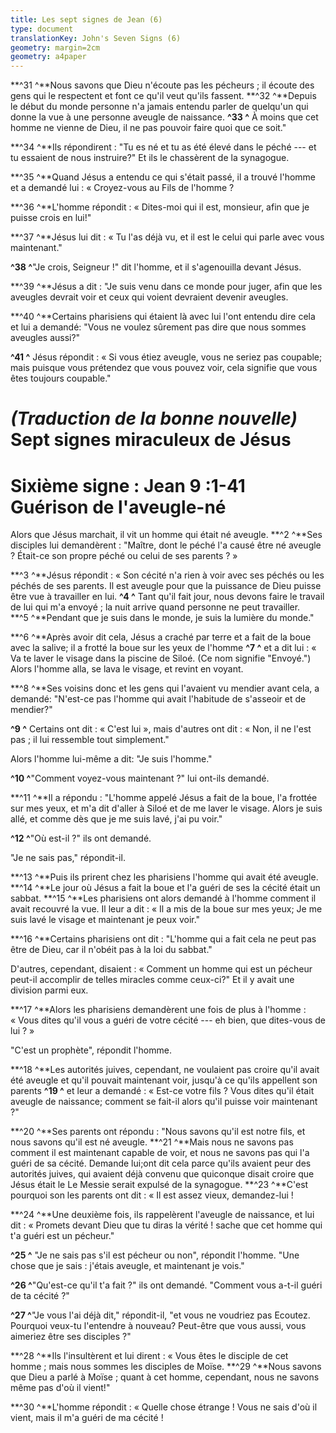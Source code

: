 ```yaml
---
title: Les sept signes de Jean (6)
type: document
translationKey: John's Seven Signs (6)
geometry: margin=2cm
geometry: a4paper
---
```


**^31 ^**Nous savons que Dieu n'écoute pas les pécheurs ; il écoute
des gens qui le respectent et font ce qu'il veut qu'ils fassent. **^32 ^**Depuis
le début du monde personne n'a jamais entendu parler de quelqu'un qui donne la vue
à une personne aveugle de naissance. **^33 ^** À moins que cet homme ne vienne de Dieu, il
ne pas pouvoir faire quoi que ce soit."

**^34 ^**Ils répondirent : "Tu es né et tu as été élevé dans le péché --- et tu
essaient de nous instruire?" Et ils le chassèrent de la synagogue.

**^35 ^**Quand Jésus a entendu ce qui s'était passé, il a trouvé l'homme et a demandé
lui : « Croyez-vous au Fils de l'homme ?

**^36 ^**L'homme répondit : « Dites-moi qui il est, monsieur, afin que je puisse
crois en lui!"

**^37 ^**Jésus lui dit : « Tu l'as déjà vu, et il est le
celui qui parle avec vous maintenant."

**^38 ^**"Je crois, Seigneur !" dit l'homme, et il s'agenouilla devant Jésus.

**^39 ^**Jésus a dit : "Je suis venu dans ce monde pour juger, afin que les aveugles
devrait voir et ceux qui voient devraient devenir aveugles.

**^40 ^**Certains pharisiens qui étaient là avec lui l'ont entendu dire cela et
lui a demandé: "Vous ne voulez sûrement pas dire que nous sommes aveugles aussi?"

**^41 ^** Jésus répondit : « Si vous étiez aveugle, vous ne seriez pas
coupable; mais puisque vous prétendez que vous pouvez voir, cela signifie que vous êtes
toujours coupable."

#

# *(Traduction de la bonne nouvelle)* Sept signes miraculeux de Jésus

# Sixième signe : Jean 9 :1-41 Guérison de l'aveugle-né

Alors que Jésus marchait, il vit un homme qui était né
aveugle. **^2 ^**Ses disciples lui demandèrent : "Maître, dont le péché l'a causé
être né aveugle ? Était-ce son propre péché ou celui de ses parents ? »

**^3 ^**Jésus répondit : « Son cécité n'a rien à voir avec ses péchés
ou les péchés de ses parents. Il est aveugle pour que la puissance de Dieu puisse être vue à
travailler en lui. **^4 ^** Tant qu'il fait jour, nous devons faire le travail de lui
qui m'a envoyé ; la nuit arrive quand personne ne peut travailler. **^5 ^**Pendant que je suis dans
le monde, je suis la lumière du monde."

**^6 ^**Après avoir dit cela, Jésus a craché par terre et a fait de la boue
avec la salive; il a frotté la boue sur les yeux de l'homme **^7 ^** et a dit
lui : « Va te laver le visage dans la piscine de Siloé. (Ce nom signifie
"Envoyé.") Alors l'homme alla, se lava le visage, et revint en voyant.

**^8 ^**Ses voisins donc et les gens qui l'avaient vu mendier
avant cela, a demandé: "N'est-ce pas l'homme qui avait l'habitude de s'asseoir et de mendier?"

**^9 ^** Certains ont dit : « C'est lui », mais d'autres ont dit : « Non, il ne l'est pas ; il
lui ressemble tout simplement."

Alors l'homme lui-même a dit: "Je suis l'homme."

**^10 ^**"Comment voyez-vous maintenant ?" lui ont-ils demandé.

**^11 ^**Il a répondu : "L'homme appelé Jésus a fait de la boue, l'a frottée sur
mes yeux, et m'a dit d'aller à Siloé et de me laver le visage. Alors je suis allé, et comme
dès que je me suis lavé, j'ai pu voir."

**^12 ^**"Où est-il ?" ils ont demandé.

"Je ne sais pas," répondit-il.

**^13 ^**Puis ils prirent chez les pharisiens l'homme qui avait été
aveugle. **^14 ^**Le jour où Jésus a fait la boue et l'a guéri de ses
la cécité était un sabbat. **^15 ^**Les pharisiens ont alors demandé à l'homme
comment il avait recouvré la vue. Il leur a dit : « Il a mis de la boue sur
mes yeux; Je me suis lavé le visage et maintenant je peux voir."

**^16 ^**Certains pharisiens ont dit : "L'homme qui a fait cela ne peut pas être
de Dieu, car il n'obéit pas à la loi du sabbat."

D'autres, cependant, disaient : « Comment un homme qui est un pécheur peut-il accomplir de telles
miracles comme ceux-ci?" Et il y avait une division parmi eux.

**^17 ^**Alors les pharisiens demandèrent une fois de plus à l'homme : « Vous dites qu'il vous a guéri
de votre cécité --- eh bien, que dites-vous de lui ? »

"C'est un prophète", répondit l'homme.

**^18 ^**Les autorités juives, cependant, ne voulaient pas croire
qu'il avait été aveugle et qu'il pouvait maintenant voir, jusqu'à ce qu'ils appellent son
parents **^19 ^** et leur a demandé : « Est-ce votre fils ? Vous dites qu'il était
aveugle de naissance; comment se fait-il alors qu'il puisse voir maintenant ?"

**^20 ^**Ses parents ont répondu : "Nous savons qu'il est notre fils, et nous savons
qu'il est né aveugle. **^21 ^**Mais nous ne savons pas comment il est
maintenant capable de voir, et nous ne savons pas qui l'a guéri de sa cécité. Demande lui;ont dit cela parce qu'ils avaient peur des autorités juives, qui avaient
déjà convenu que quiconque disait croire que Jésus était le
Le Messie serait expulsé de la synagogue. **^23 ^**C'est pourquoi son
les parents ont dit : « Il est assez vieux, demandez-lui !

**^24 ^**Une deuxième fois, ils rappelèrent l'aveugle de naissance,
et lui dit : « Promets devant Dieu que tu diras la vérité !
sache que cet homme qui t'a guéri est un pécheur."

**^25 ^** "Je ne sais pas s'il est pécheur ou non", répondit l'homme. "Une
chose que je sais : j'étais aveugle, et maintenant je vois."

**^26 ^**"Qu'est-ce qu'il t'a fait ?" ils ont demandé. "Comment vous a-t-il guéri de
ta cécité ?"

**^27 ^**"Je vous l'ai déjà dit," répondit-il, "et vous ne voudriez pas
Ecoutez. Pourquoi veux-tu l'entendre à nouveau? Peut-être que vous aussi, vous aimeriez
être ses disciples ?"

**^28 ^**Ils l'insultèrent et lui dirent : « Vous êtes le disciple de cet homme ;
mais nous sommes les disciples de Moïse. **^29 ^**Nous savons que Dieu a parlé à Moïse ;
quant à cet homme, cependant, nous ne savons même pas d'où il vient!"

**^30 ^**L'homme répondit : « Quelle chose étrange ! Vous ne
sais d'où il vient, mais il m'a guéri de ma cécité !